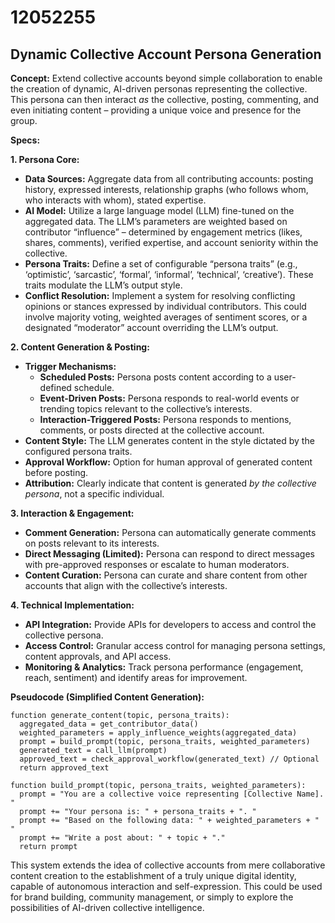 # 12052255

## Dynamic Collective Account Persona Generation

**Concept:** Extend collective accounts beyond simple collaboration to enable the creation of dynamic, AI-driven personas representing the collective. This persona can then interact *as* the collective, posting, commenting, and even initiating content – providing a unique voice and presence for the group.

**Specs:**

**1. Persona Core:**

*   **Data Sources:** Aggregate data from all contributing accounts: posting history, expressed interests, relationship graphs (who follows whom, who interacts with whom), stated expertise.
*   **AI Model:** Utilize a large language model (LLM) fine-tuned on the aggregated data. The LLM’s parameters are weighted based on contributor “influence” – determined by engagement metrics (likes, shares, comments), verified expertise, and account seniority within the collective.
*   **Persona Traits:** Define a set of configurable “persona traits” (e.g., ‘optimistic’, ‘sarcastic’, ‘formal’, ‘informal’, ‘technical’, ‘creative’). These traits modulate the LLM’s output style.
*   **Conflict Resolution:** Implement a system for resolving conflicting opinions or stances expressed by individual contributors. This could involve majority voting, weighted averages of sentiment scores, or a designated “moderator” account overriding the LLM’s output.

**2. Content Generation & Posting:**

*   **Trigger Mechanisms:**
    *   **Scheduled Posts:** Persona posts content according to a user-defined schedule.
    *   **Event-Driven Posts:** Persona responds to real-world events or trending topics relevant to the collective’s interests.
    *   **Interaction-Triggered Posts:** Persona responds to mentions, comments, or posts directed at the collective account.
*   **Content Style:** The LLM generates content in the style dictated by the configured persona traits.
*   **Approval Workflow:** Option for human approval of generated content before posting.
*   **Attribution:** Clearly indicate that content is generated *by the collective persona*, not a specific individual.

**3. Interaction & Engagement:**

*   **Comment Generation:** Persona can automatically generate comments on posts relevant to its interests.
*   **Direct Messaging (Limited):** Persona can respond to direct messages with pre-approved responses or escalate to human moderators.
*   **Content Curation:** Persona can curate and share content from other accounts that align with the collective’s interests.

**4. Technical Implementation:**

*   **API Integration:** Provide APIs for developers to access and control the collective persona.
*   **Access Control:** Granular access control for managing persona settings, content approvals, and API access.
*   **Monitoring & Analytics:** Track persona performance (engagement, reach, sentiment) and identify areas for improvement.

**Pseudocode (Simplified Content Generation):**

```
function generate_content(topic, persona_traits):
  aggregated_data = get_contributor_data()
  weighted_parameters = apply_influence_weights(aggregated_data)
  prompt = build_prompt(topic, persona_traits, weighted_parameters)
  generated_text = call_llm(prompt)
  approved_text = check_approval_workflow(generated_text) // Optional
  return approved_text

function build_prompt(topic, persona_traits, weighted_parameters):
  prompt = "You are a collective voice representing [Collective Name]. "
  prompt += "Your persona is: " + persona_traits + ". "
  prompt += "Based on the following data: " + weighted_parameters + " "
  prompt += "Write a post about: " + topic + "."
  return prompt
```

This system extends the idea of collective accounts from mere collaborative content creation to the establishment of a truly unique digital identity, capable of autonomous interaction and self-expression. This could be used for brand building, community management, or simply to explore the possibilities of AI-driven collective intelligence.